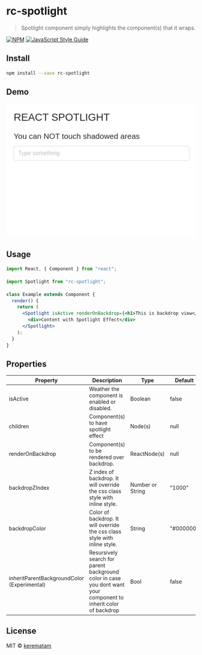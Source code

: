 # rc-spotlight

> Spotlight component simply highlights the component(s) that it wraps.

[![NPM](https://img.shields.io/npm/v/rc-spotlight.svg)](https://www.npmjs.com/package/rc-spotlight) [![JavaScript Style Guide](https://img.shields.io/badge/code_style-standard-brightgreen.svg)](https://standardjs.com)

## Install

```bash
npm install --save rc-spotlight
```

## Demo

![Image description](docs/images/showcase.gif)

## Usage

```jsx
import React, { Component } from "react";

import Spotlight from "rc-spotlight";

class Example extends Component {
  render() {
    return (
      <Spotlight isActive renderOnBackdrop={<h1>This is backdrop view</h1>}>
        <div>Content with Spotlight Effect</div>
      </Spotlight>
    );
  }
}
```

## Properties

| Property         | Description                                                                    | Type         | Default                           |
| ---------------- | -------------------------------------------------------------------------------| ------------ | --------------------------------- |
| isActive         | Weather the component is enabled or disabled.                                  | Boolean      | false                             |
| children         | Component(s) to have spotlight effect                                          | Node(s)      | null                              |
| renderOnBackdrop | Component(s) to be rendered over backdrop.                                     | ReactNode(s) | null                              |
| backdropZIndex   | Z index of backdrop. It will override the css class style with inline style.   | Number or String       | "1000"                            |
| backdropColor    | Color of backdrop. It will override the css class style with inline style.     | String       | "#000000"                         | backdropOpacity  | Opacity of backdrop. It will override the css class style with inline style    | Number       | 0.7       |
| inheritParentBackgroundColor (Experimental) | Resursively search for parent background color in case you dont want your component to inherit color of backdrop  | Bool       | false       |

## License

MIT © [kerematam](https://github.com/kerematam)
